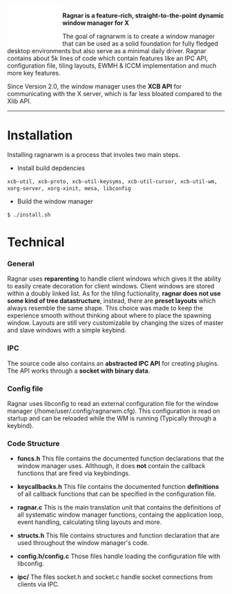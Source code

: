 <img align="left" style="width:128px" src="https://github.com/cococry/ragnar/blob/main/branding/logo.png" width="128px">

**Ragnar is a feature-rich, straight-to-the-point dynamic window manager for X**

The goal of ragnarwm is to create a window manager that can be used as a solid foundation
for fully fledged desktop environments but also serve as a minimal daily driver. Ragnar 
contains about 5k lines of code which contain features like an IPC API, configuration file, 
tiling layouts, EWMH & ICCM implementation and much more key features.

Since Version 2.0, the window manager uses the **XCB API** for communicating with the X server,
which is far less bloated compared to the Xlib API.

---

# Installation

Installing ragnarwm is a process that involes two main steps. 

- Install build depdencies
```console
xcb-util, xcb-proto, xcb-util-keysyms, xcb-util-cursor, xcb-util-wm, xorg-server, xorg-xinit, mesa, libconfig
```

- Build the window manager
```console
$ ./install.sh
```

# Technical

### General
Ragnar uses **reparenting** to handle client windows which gives it the ability to easily create decoration
for client windows. 
Client windows are stored within a doubly linked list. 
As for the tiling fuctionality, **ragnar does not use some kind of tree datastructure**, instead, 
there are **preset layouts** which always resemble the same shape. This choice was made to keep the experience
smooth without thinking about where to place the spawning window. Layouts are still very customizable by changing the sizes of master and slave windows with a simple keybind. 

### IPC
The source code also contains an **abstracted IPC API** for creating plugins. The API works through
a **socket with binary data**.

### Config file
Ragnar uses libconfig to read an external configuration file for the window manager (/home/user/.config/ragnarwm.cfg).
This configuration is read on startup and can be reloaded while the WM is running (Typically through a keybind).

### Code Structure

- **funcs.h**
This file contains the documented function declarations that the window manager uses. Allthough,
it does **not** contain the callback functions that are fired via keybindings.

- **keycallbacks.h**
This file contains the documented function **definitions** of all callback functions that can be specified
in the configuration file.

- **ragnar.c**
This is the main translation unit that contains the definitions of all systematic window manager functions,
containg the application loop, event handling, calculating tiling layouts and more.

- **structs.h**
This file contains structures and function declaration that are used throughout the window manager's code.

- **config.h/config.c**
Those files handle loading the configuration file with libconfig.

- **ipc/**
The files socket.h and socket.c handle socket connections from clients via IPC.
